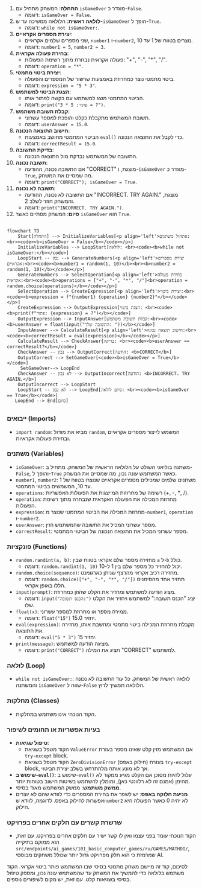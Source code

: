 ## <algorithm>
1. **התחלה**: המשחק מתחיל עם `isGameOver` מוגדר כ-`False`.
   - דוגמה: `isGameOver = False`.
2. **לולאה ראשית**: הלולאה ממשיכה עד ש-`isGameOver` הופך ל-`True`.
   - דוגמה: `while not isGameOver:`.
3. **יצירת מספרים אקראיים**:
    - שני מספרים שלמים אקראיים, `number1` ו-`number2`, נוצרים בטווח של 1 עד 10.
     - דוגמה: `number1 = 5`, `number2 = 3`.
4. **בחירת פעולה אקראית**:
    - פעולה אקראית נבחרת מתוך רשימת הפעולות: "+", "-", "*", "/".
     - דוגמה: `operation = "*"`.
5. **יצירת ביטוי מתמטי**:
    - ביטוי מתמטי נוצר כמחרוזת באמצעות שרשור של המספרים והפעולה.
     - דוגמה: `expression = "5 * 3"`.
6. **הצגת הביטוי למשתמש**:
    - הביטוי המתמטי מוצג למשתמש עם בקשה לפתור אותו.
     - דוגמה: `print("פתור: 5 * 3 = ?")`.
7. **קבלת תשובת משתמש**:
    - תשובת המשתמש מתקבלת כקלט והופכת למספר עשרוני.
     - דוגמה: `userAnswer = 15.0`.
8. **חישוב התוצאה הנכונה**:
    - הביטוי המתמטי מחושב באמצעות `eval()` כדי לקבל את התוצאה הנכונה.
     - דוגמה: `correctResult = 15.0`.
9. **בדיקת התשובה**:
    - התשובה של המשתמש נבדקת מול התוצאה הנכונה.
10. **תשובה נכונה**:
    - אם התשובה נכונה, ההודעה "CORRECT" מוצגת, ו-`isGameOver` מוגדר כ-`True`, מה שמסיים את המשחק.
    - דוגמה: `print("CORRECT"); isGameOver = True`.
11. **תשובה לא נכונה**:
     - אם התשובה לא נכונה, ההודעה "INCORRECT. TRY AGAIN." מוצגת, והמשחק חוזר לשלב 2.
     - דוגמה: `print("INCORRECT. TRY AGAIN.")`.
12. **סיום**: המשחק מסתיים כאשר `isGameOver` הוא `True`.

## <mermaid>
```mermaid
flowchart TD
    Start[התחלה] --> InitializeVariables[<p align='left'>אתחול משתנים:<br><code><b>isGameOver = False</b></code></p>]
    InitializeVariables --> LoopStart[לולאה: <br><code><b>while not isGameOver:</b></code>]
    LoopStart -- נכון --> GenerateNumbers[<p align='left'>יצירת מספרים אקראיים:<br><code><b>number1 = random(1, 10)</b><br><b>number2 = random(1, 10)</b></code></p>]
    GenerateNumbers --> SelectOperation[<p align='left'>בחירת פעולה אקראית:<br><code><b>operations = ["+", "-", "*", "/"]<br>operation = random.choice(operations)</b></code></p>]
    SelectOperation --> CreateExpression[<p align='left'>יצירת ביטוי:<br><code><b>expression = f"{number1} {operation} {number2}"</b></code></p>]
    CreateExpression --> OutputExpression[הצגת ביטוי: <br><code><b>print(f"פתור: {expression} = ?")</b></code>]
    OutputExpression --> InputAnswer[קבלת תשובת משתמש:<br><code><b>userAnswer = float(input("התשובה שלך: "))</b></code>]
    InputAnswer --> CalculateResult[<p align='left'>חישוב תוצאה נכונה:<br><code><b>correctResult = eval(expression)</b></code></p>]
    CalculateResult --> CheckAnswer{בדיקה: <br><code><b>userAnswer == correctResult?</b></code>}
    CheckAnswer -- נכון --> OutputCorrect[הודעה: <b>CORRECT</b>]
    OutputCorrect --> SetGameOver[<code><b>isGameOver = True</b></code>]
     SetGameOver--> LoopEnd
    CheckAnswer -- לא נכון --> OutputIncorrect[הודעה: <b>INCORRECT. TRY AGAIN.</b>]
    OutputIncorrect --> LoopStart
    LoopStart -- לא נכון --> LoopEnd[סיום לולאה: <br><code><b>isGameOver == True</b></code>]
   LoopEnd --> End[סיום]
```
## <explanation>
### ייבואים (Imports)
-   `import random`: מביא את מודול `random`, המשמש לייצור מספרים אקראיים ובחירת פעולות אקראיות.

### משתנים (Variables)
-   `isGameOver`: משתנה בוליאני השולט על הלולאה הראשית של המשחק. מתחיל ב-`False`, והופך ל-`True` כאשר המשתמש עונה נכון, מה שמסיים את המשחק.
-   `number1`, `number2`: משתנים שלמים שמכילים מספרים אקראיים שנוצרו בטווח של 1 עד 10, המשמשים בביטוי המתמטי.
-   `operations`: רשימה של מחרוזות המייצגות את הפעולות האפשריות (+, -, *, /).
-   `operation`: מחרוזת המכילה את הפעולה האקראית שנבחרה מתוך רשימת הפעולות.
-  `expression`: מחרוזת המכילה את הביטוי המתמטי שנוצר מ-`number1`, `operation` ו-`number2`.
-   `userAnswer`: מספר עשרוני המכיל את התשובה שהמשתמש הזין.
-   `correctResult`: מספר עשרוני המכיל את התוצאה הנכונה של הביטוי המתמטי.

### פונקציות (Functions)
-   `random.randint(a, b)`: מחזירה מספר שלם אקראי בטווח שבין `a` ל-`b` כולל.
    - דוגמה: `random.randint(1, 10)` יכול להחזיר כל מספר שלם בין 1 ל-10.
-   `random.choice(sequence)`: מחזירה רכיב אקראי מהרצף שניתן כארגומנט.
     - דוגמה: `random.choice(["+", "-", "*", "/"])` תחזיר אחד מהסימנים הללו באופן אקראי.
-   `input(prompt)`: מציג הודעה למשתמש ומחזיר את הקלט שהוזן כמחרוזת.
     - דוגמה: `input("הכנס תשובה:")` יציג "הכנס תשובה:" למשתמש ויחזיר את הקלט שלו.
-   `float(x)`: ממירה מספר או מחרוזת למספר עשרוני.
     - דוגמה: `float("15")` יחזיר 15.0.
-  `eval(expression)`: מקבלת מחרוזת המכילה ביטוי מתמטי ומחשבת אותו, מחזירה את התוצאה.
      - דוגמה: `eval("5 * 3")` יחזיר 15.
-   `print(message)`: מציגה הודעה למשתמש.
     - דוגמה: `print("CORRECT")` תציג את המילה "CORRECT" למשתמש.
### לולאה (Loop)
-   `while not isGameOver:`: לולאה ראשית של המשחק. כל עוד התשובה לא נכונה והמשתנה `isGameOver` שווה ל-`False` הלולאה תמשיך לרוץ.

### מחלקות (Classes)
- הקוד הנוכחי אינו משתמש במחלקות.

### בעיות אפשריות או תחומים לשיפור
-   **טיפול שגיאות**:
    -   הקוד מטפל בשגיאת `ValueError` אם המשתמש מזין קלט שאינו מספר בעזרת `try-except` block.
    - הקוד מטפל בשגיאת `ZeroDivisionError` (חילוק באפס) בעזרת `try-except` block, אך לא מונע אותה מלהתרחש בשלב יצירת הביטוי.
-   **שימוש ב-`eval()`**: שימוש ב-`eval()` עלול להיות מסוכן אם הקלט מגיע ממקור לא מהימן (אמנם זה לא רלוונטי כאן), ומומלץ להשתמש בשיטות חישוב בטוחות יותר.
-   **ממשק משתמש**: ממשק המשתמש מאוד בסיסי.
- **מניעת חלוקה באפס**: יש לשפר את בחירת המספרים כדי לוודא שהם לא יוצרים אפשרות לחילוק באפס. לדוגמה, לוודא ש`number2` לא יהיה 0 כאשר הפעולה היא חילוק.

### שרשרת קשרים עם חלקים אחרים בפרויקט
-  הקוד הנוכחי עומד בפני עצמו ואין לו קשר ישיר עם חלקים אחרים בפרויקט. עם זאת, הוא ממוקם בתיקייה `src/endpoints/ai_games/101_basic_computer_games/ru/GAMES/MATHDI/`, שמרמזת כי הוא חלק מפרויקט גדול יותר שכולל משחקים מבוססי AI.

לסיכום, קוד זה מיישם משחק מתמטי בסיסי שבו המשתמש פותר ביטוי אקראי. הקוד משתמש בלולאה כדי להמשיך את המשחק עד שהמשתמש עונה נכון, ומספק טיפול בסיסי בשגיאות קלט. עם זאת, יש מקום לשיפורים נוספים.